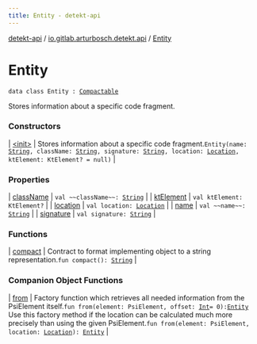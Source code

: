```yaml
---
title: Entity - detekt-api
---
```


[detekt-api](../../index.html) / [io.gitlab.arturbosch.detekt.api](../index.html) / [Entity](./index.html)

# Entity

`data class Entity : `[`Compactable`](../-compactable/index.html)

Stores information about a specific code fragment.

### Constructors

| [&lt;init&gt;](-init-.html) | Stores information about a specific code fragment.`Entity(name: `[`String`](https://kotlinlang.org/api/latest/jvm/stdlib/kotlin/-string/index.html)`, className: `[`String`](https://kotlinlang.org/api/latest/jvm/stdlib/kotlin/-string/index.html)`, signature: `[`String`](https://kotlinlang.org/api/latest/jvm/stdlib/kotlin/-string/index.html)`, location: `[`Location`](../-location/index.html)`, ktElement: KtElement? = null)` |

### Properties

| [className](class-name.html) | `val ~~className~~: `[`String`](https://kotlinlang.org/api/latest/jvm/stdlib/kotlin/-string/index.html) |
| [ktElement](kt-element.html) | `val ktElement: KtElement?` |
| [location](location.html) | `val location: `[`Location`](../-location/index.html) |
| [name](name.html) | `val ~~name~~: `[`String`](https://kotlinlang.org/api/latest/jvm/stdlib/kotlin/-string/index.html) |
| [signature](signature.html) | `val signature: `[`String`](https://kotlinlang.org/api/latest/jvm/stdlib/kotlin/-string/index.html) |

### Functions

| [compact](compact.html) | Contract to format implementing object to a string representation.`fun compact(): `[`String`](https://kotlinlang.org/api/latest/jvm/stdlib/kotlin/-string/index.html) |

### Companion Object Functions

| [from](from.html) | Factory function which retrieves all needed information from the PsiElement itself.`fun from(element: PsiElement, offset: `[`Int`](https://kotlinlang.org/api/latest/jvm/stdlib/kotlin/-int/index.html)` = 0): `[`Entity`](./index.html)<br>Use this factory method if the location can be calculated much more precisely than using the given PsiElement.`fun from(element: PsiElement, location: `[`Location`](../-location/index.html)`): `[`Entity`](./index.html) |

